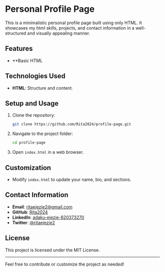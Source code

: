 # Personal Profile Page

This is a minimalistic personal profile page built using only HTML. It showcases my html skills, projects, and contact information in a well-structured and visually appealing manner.

## Features
- **Basic HTML

## Technologies Used
- **HTML**: Structure and content.

## Setup and Usage
1. Clone the repository:
   ```bash
   git clone https://github.com/Rita2024/profile-page.git
   ```
2. Navigate to the project folder:
   ```bash
   cd profile-page
   ```
3. Open `index.html` in a web browser.

## Customization
- Modify `index.html` to update your name, bio, and sections.

## Contact Information
- **Email**: ritaejezie2@gmail.com
- **GitHub**: [Rita2024](https://github.com/Rita2024)
- **LinkedIn**: [adaku-ejezie-820373270](https://linkedin.com/in/adaku-ejezie-820373270)
- **Twitter**: [@ritaejezie2](https://twitter.com/ritaejezie2)

## License
This project is licensed under the MIT License.

---
Feel free to contribute or customize the project as needed!
